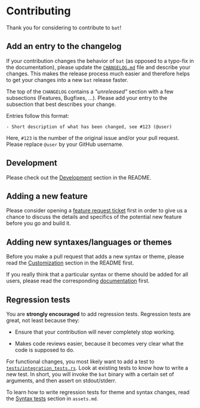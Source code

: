 # Contributing

Thank you for considering to contribute to `bat`!



## Add an entry to the changelog

If your contribution changes the behavior of `bat` (as opposed to a typo-fix
in the documentation), please update the [`CHANGELOG.md`](CHANGELOG.md) file
and describe your changes. This makes the release process much easier and
therefore helps to get your changes into a new `bat` release faster.

The top of the `CHANGELOG` contains a *"unreleased"* section with a few
subsections (Features, Bugfixes, …). Please add your entry to the subsection
that best describes your change.

Entries follow this format:
```
- Short description of what has been changed, see #123 (@user)
```
Here, `#123` is the number of the original issue and/or your pull request.
Please replace `@user` by your GitHub username.


## Development

Please check out the [Development](https://github.com/sharkdp/bat#development)
section in the README.


## Adding a new feature

Please consider opening a
[feature request ticket](https://github.com/sharkdp/bat/issues/new?assignees=&labels=feature-request&template=feature_request.md)
first in order to give us a chance to discuss the details and specifics of the potential new feature before you go and build it.


## Adding new syntaxes/languages or themes

Before you make a pull request that adds a new syntax or theme, please read
the [Customization](https://github.com/sharkdp/bat#customization) section
in the README first.

If you really think that a particular syntax or theme should be added for all
users, please read the corresponding
[documentation](https://github.com/sharkdp/bat/blob/master/doc/assets.md)
first.


## Regression tests

You are **strongly encouraged** to add regression tests. Regression tests are great,
not least because they:

* Ensure that your contribution will never completely stop working.

* Makes code reviews easier, because it becomes very clear what the code is
  supposed to do.

For functional changes, you most likely want to add a test to
[`tests/integration_tests.rs`](https://github.com/sharkdp/bat/blob/master/tests/integration_tests.rs).
Look at existing tests to know how to write a new test. In short, you will
invoke the `bat` binary with a certain set of arguments, and then assert on
stdout/stderr.

To learn how to write regression tests for theme and syntax changes, read the
[Syntax
tests](https://github.com/sharkdp/bat/blob/master/doc/assets.md#syntax-tests)
section in `assets.md`.
